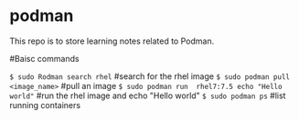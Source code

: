 # podman
This repo is to store learning notes related to Podman.

#Baisc commands

`$ sudo Rodman search rhel` #search for the rhel image
`$ sudo podman pull <image_name>` #pull an image
`$ sudo podman run  rhel7:7.5 echo "Hello world"` #run the rhel image and echo "Hello world"
`$ sudo podman ps` #list running containers